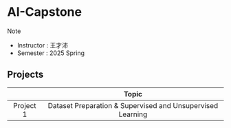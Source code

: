 # AI-Capstone
> [!NOTE] 
> - Instructor : 王才沛
> - Semester : 2025 Spring

## Projects
|           | Topic                                                         | 
|:---------:|:-------------------------------------------------------------:|
| Project 1 | Dataset Preparation & Supervised and Unsupervised Learning    |

